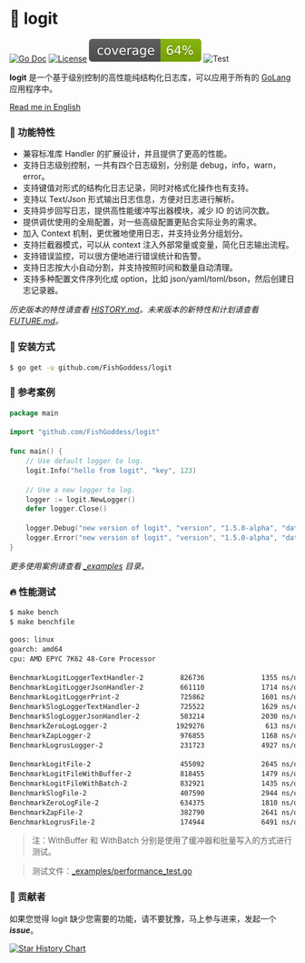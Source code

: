 # 📝 logit

[![Go Doc](_icons/godoc.svg)](https://pkg.go.dev/github.com/FishGoddess/logit)
[![License](_icons/license.svg)](https://www.apache.org/licenses/LICENSE-2.0.html)
[![Coverage](_icons/coverage.svg)](_icons/coverage.svg)
![Test](https://github.com/FishGoddess/logit/actions/workflows/test.yml/badge.svg)

**logit** 是一个基于级别控制的高性能纯结构化日志库，可以应用于所有的 [GoLang](https://golang.org) 应用程序中。

[Read me in English](./README.en.md)

### 🥇 功能特性

* 兼容标准库 Handler 的扩展设计，并且提供了更高的性能。
* 支持日志级别控制，一共有四个日志级别，分别是 debug，info，warn，error。
* 支持键值对形式的结构化日志记录，同时对格式化操作也有支持。
* 支持以 Text/Json 形式输出日志信息，方便对日志进行解析。
* 支持异步回写日志，提供高性能缓冲写出器模块，减少 IO 的访问次数。
* 提供调优使用的全局配置，对一些高级配置更贴合实际业务的需求。
* 加入 Context 机制，更优雅地使用日志，并支持业务分组划分。
* 支持拦截器模式，可以从 context 注入外部常量或变量，简化日志输出流程。
* 支持错误监控，可以很方便地进行错误统计和告警。
* 支持日志按大小自动分割，并支持按照时间和数量自动清理。
* 支持多种配置文件序列化成 option，比如 json/yaml/toml/bson，然后创建日志记录器。

_历史版本的特性请查看 [HISTORY.md](./HISTORY.md)。未来版本的新特性和计划请查看 [FUTURE.md](./FUTURE.md)。_

### 🚀 安装方式

```bash
$ go get -u github.com/FishGoddess/logit
```

### 📖 参考案例

```go
package main

import "github.com/FishGoddess/logit"

func main() {
	// Use default logger to log.
	logit.Info("hello from logit", "key", 123)

	// Use a new logger to log.
	logger := logit.NewLogger()
	defer logger.Close()

	logger.Debug("new version of logit", "version", "1.5.0-alpha", "date", 20231122)
	logger.Error("new version of logit", "version", "1.5.0-alpha", "date", 20231122)
}
```

_更多使用案例请查看 [_examples](./_examples) 目录。_

### 🔥 性能测试

```bash
$ make bench
$ make benchfile
```

```bash
goos: linux
goarch: amd64
cpu: AMD EPYC 7K62 48-Core Processor

BenchmarkLogitLoggerTextHandler-2         826736              1355 ns/op             288 B/op          3 allocs/op
BenchmarkLogitLoggerJsonHandler-2         661110              1714 ns/op             408 B/op          6 allocs/op
BenchmarkLogitLoggerPrint-2               725862              1601 ns/op              48 B/op          1 allocs/op
BenchmarkSlogLoggerTextHandler-2          725522              1629 ns/op               0 B/op          0 allocs/op
BenchmarkSlogLoggerJsonHandler-2          583214              2030 ns/op             120 B/op          3 allocs/op
BenchmarkZeroLogLogger-2                 1929276               613 ns/op               0 B/op          0 allocs/op
BenchmarkZapLogger-2                      976855              1168 ns/op             216 B/op          2 allocs/op
BenchmarkLogrusLogger-2                   231723              4927 ns/op            2080 B/op         32 allocs/op

BenchmarkLogitFile-2                      455092              2645 ns/op             288 B/op          3 allocs/op
BenchmarkLogitFileWithBuffer-2            818455              1479 ns/op             288 B/op          3 allocs/op
BenchmarkLogitFileWithBatch-2             832921              1435 ns/op             288 B/op          3 allocs/op
BenchmarkSlogFile-2                       407590              2944 ns/op               0 B/op          0 allocs/op
BenchmarkZeroLogFile-2                    634375              1810 ns/op               0 B/op          0 allocs/op
BenchmarkZapFile-2                        382790              2641 ns/op             216 B/op          2 allocs/op
BenchmarkLogrusFile-2                     174944              6491 ns/op            2080 B/op         32 allocs/op
```

> 注：WithBuffer 和 WithBatch 分别是使用了缓冲器和批量写入的方式进行测试。

> 测试文件：[_examples/performance_test.go](./_examples/performance_test.go)

### 👥 贡献者

如果您觉得 logit 缺少您需要的功能，请不要犹豫，马上参与进来，发起一个 _**issue**_。

[![Star History Chart](https://api.star-history.com/svg?repos=fishgoddess/logit&type=Date)](https://star-history.com/#fishgoddess/logit&Date)
